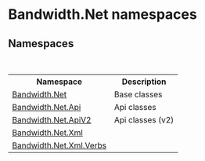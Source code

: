 ﻿# Bandwidth.Net namespaces
 


## Namespaces
&nbsp;<table><tr><th>Namespace</th><th>Description</th></tr><tr><td><a href ="N_Bandwidth_Net.md">Bandwidth.Net</a></td><td>
Base classes</td></tr><tr><td><a href ="N_Bandwidth_Net_Api.md">Bandwidth.Net.Api</a></td><td>
Api classes</td></tr><tr><td><a href ="N_Bandwidth_Net_ApiV2.md">Bandwidth.Net.ApiV2</a></td><td>
Api classes (v2)</td></tr><tr><td><a href ="N_Bandwidth_Net_Xml.md">Bandwidth.Net.Xml</a></td><td></td></tr><tr><td><a href ="N_Bandwidth_Net_Xml_Verbs.md">Bandwidth.Net.Xml.Verbs</a></td><td></td></tr></table>&nbsp;
